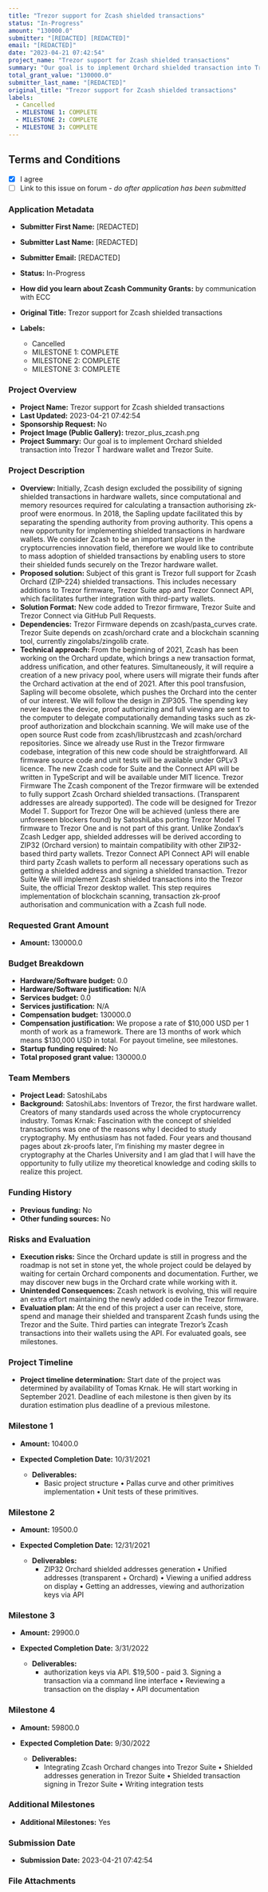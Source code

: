 ```yaml
---
title: "Trezor support for Zcash shielded transactions"
status: "In-Progress"
amount: "130000.0"
submitter: "[REDACTED] [REDACTED]"
email: "[REDACTED]"
date: "2023-04-21 07:42:54"
project_name: "Trezor support for Zcash shielded transactions"
summary: "Our goal is to implement Orchard shielded transaction into Trezor T hardware wallet and Trezor Suite."
total_grant_value: "130000.0"
submitter_last_name: "[REDACTED]"
original_title: "Trezor support for Zcash shielded transactions"
labels:
  - Cancelled
  - MILESTONE 1: COMPLETE
  - MILESTONE 2: COMPLETE
  - MILESTONE 3: COMPLETE
---
```


## Terms and Conditions

- [X] I agree
- [ ] Link to this issue on forum - _do after application has been submitted_

### Application Metadata

- **Submitter First Name:**
  [REDACTED]
- **Submitter Last Name:**
  [REDACTED]
- **Submitter Email:**
  [REDACTED]
- **Status:**
  In-Progress
- **How did you learn about Zcash Community Grants:**
  by communication with ECC
- **Original Title:**
  Trezor support for Zcash shielded transactions

- **Labels:**
  - Cancelled
  - MILESTONE 1: COMPLETE
  - MILESTONE 2: COMPLETE
  - MILESTONE 3: COMPLETE

### Project Overview

- **Project Name:**
  Trezor support for Zcash shielded transactions
- **Last Updated:**
  2023-04-21 07:42:54
- **Sponsorship Request:**
  No
- **Project Image (Public Gallery):**
  trezor_plus_zcash.png
- **Project Summary:**
  Our goal is to implement Orchard shielded transaction into Trezor T hardware wallet and Trezor Suite.

### Project Description

- **Overview:**
  Initially, Zcash design excluded the possibility of signing shielded transactions in hardware wallets, since computational and memory resources required for calculating a transaction authorising zk-proof were enormous. In 2018, the Sapling update facilitated this by separating the spending authority from proving authority. This opens a new opportunity for implementing shielded transactions in hardware wallets. We consider Zcash to be an important player in the cryptocurrencies innovation field, therefore we would like to contribute to mass adoption of shielded transactions by enabling users to store their shielded funds securely on the Trezor hardware wallet.
- **Proposed solution:**
  Subject of this grant is Trezor full support for Zcash Orchard (ZIP-224) shielded transactions. This includes necessary additions to Trezor firmware, Trezor Suite app and Trezor Connect API, which facilitates further integration with third-party wallets.
- **Solution Format:**
  New code added to Trezor firmware, Trezor Suite and Trezor Connect via GitHub Pull Requests.
- **Dependencies:**
  Trezor Firmware depends on zcash/pasta_curves crate. Trezor Suite depends on zcash/orchard crate and a blockchain scanning tool, currently zingolabs/zingolib crate.
- **Technical approach:**
  From the beginning of 2021, Zcash has been working on the Orchard update, which brings a new transaction format, address unification, and other features. Simultaneously, it will require a creation of a new privacy pool, where users will migrate their funds after the Orchard activation at the end of 2021. After this pool transfusion, Sapling will become obsolete, which pushes the Orchard into the center of our interest. We will follow the design in ZIP305. The spending key never leaves the device, proof authorizing and full viewing are sent to the computer to delegate computationally demanding tasks such as zk-proof authorization and blockchain scanning. We will make use of the open source Rust code from zcash/librustzcash and zcash/orchard repositories. Since we already use Rust in the Trezor firmware codebase, integration of this new code should be straightforward. All firmware source code and unit tests will be available under GPLv3 licence. The new Zcash code for Suite and the Connect API will be written in TypeScript and will be available under MIT licence. Trezor Firmware The Zcash component of the Trezor firmware will be extended to fully support Zcash Orchard shielded transactions. (Transparent addresses are already supported). The code will be designed for Trezor Model T. Support for Trezor One will be achieved (unless there are unforeseen blockers found) by SatoshiLabs porting Trezor Model T firmware to Trezor One and is not part of this grant. Unlike Zondax’s Zcash Ledger app, shielded addresses will be derived according to ZIP32 (Orchard version) to maintain compatibility with other ZIP32-based third party wallets. Trezor Connect API Connect API will enable third party Zcash wallets to perform all necessary operations such as getting a shielded address and signing a shielded transaction. Trezor Suite We will implement Zcash shielded transactions into the Trezor Suite, the official Trezor desktop wallet. This step requires implementation of blockchain scanning, transaction zk-proof authorisation and communication with a Zcash full node.

### Requested Grant Amount

- **Amount:**
  130000.0

### Budget Breakdown

- **Hardware/Software budget:**
  0.0
- **Hardware/Software justification:**
  N/A
- **Services budget:**
  0.0
- **Services justification:**
  N/A
- **Compensation budget:**
  130000.0
- **Compensation justification:**
  We propose a rate of $10,000 USD per 1 month of work as a framework. There are 13 months of work which means $130,000 USD in total. For payout timeline, see milestones.
- **Startup funding required:**
  No
- **Total proposed grant value:**
  130000.0

### Team Members

- **Project Lead:**
  SatoshiLabs
- **Background:**
  SatoshiLabs: Inventors of Trezor, the first hardware wallet. Creators of many standards used across the whole cryptocurrency industry. Tomas Krnak: Fascination with the concept of shielded transactions was one of the reasons why I decided to study cryptography. My enthusiasm has not faded. Four years and thousand pages about zk-proofs later, I’m finishing my master degree in cryptography at the Charles University and I am glad that I will have the opportunity to fully utilize my theoretical knowledge and coding skills to realize this project.

### Funding History

- **Previous funding:**
  No
- **Other funding sources:**
  No

### Risks and Evaluation

- **Execution risks:**
  Since the Orchard update is still in progress and the roadmap is not set in stone yet, the whole project could be delayed by waiting for certain Orchard components and documentation. Further, we may discover new bugs in the Orchard crate while working with it.
- **Unintended Consequences:**
  Zcash network is evolving, this will require an extra effort maintaining the newly added code in the Trezor firmware.
- **Evaluation plan:**
  At the end of this project a user can receive, store, spend and manage their shielded and transparent Zcash funds using the Trezor and the Suite. Third parties can integrate Trezor’s Zcash transactions into their wallets using the API. For evaluated goals, see milestones.

### Project Timeline

- **Project timeline determination:**
  Start date of the project was determined by availability of Tomas Krnak. He will start working in September 2021. Deadline of each milestone is then given by its duration estimation plus deadline of a previous milestone.

### Milestone 1

- **Amount:**
  10400.0
- **Expected Completion Date:**
  10/31/2021

  - **Deliverables:**
    - Basic project structure • Pallas curve and other primitives implementation • Unit tests of these primitives.

### Milestone 2

- **Amount:**
  19500.0
- **Expected Completion Date:**
  12/31/2021

  - **Deliverables:**
    - ZIP32 Orchard shielded addresses generation • Unified addresses (transparent + Orchard) • Viewing a unified address on display • Getting an addresses, viewing and authorization keys via API

### Milestone 3

- **Amount:**
  29900.0
- **Expected Completion Date:**
  3/31/2022

  - **Deliverables:**
    - authorization keys via API. $19,500 - paid 3. Signing a transaction via a command line interface • Reviewing a transaction on the display • API documentation

### Milestone 4

- **Amount:**
  59800.0
- **Expected Completion Date:**
  9/30/2022

  - **Deliverables:**
    - Integrating Zcash Orchard changes into Trezor Suite • Shielded addresses generation in Trezor Suite • Shielded transaction signing in Trezor Suite • Writing integration tests

### Additional Milestones

- **Additional Milestones:**
  Yes

### Submission Date

- **Submission Date:**
  2023-04-21 07:42:54

### File Attachments


